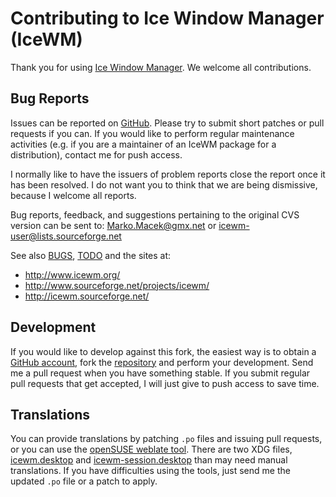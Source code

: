 [icewm -- contributing file.  2017-08-03]: #

Contributing to Ice Window Manager (IceWM)
==========================================

Thank you for using [Ice Window Manager][1].  We welcome all contributions.

Bug Reports
-----------

Issues can be reported on [GitHub][2].  Please try to submit short patches or
pull requests if you can.  If you would like to perform regular maintenance
activities (e.g. if you are a maintainer of an IceWM package for a
distribution), contact me for push access.

I normally like to have the issuers of problem reports close the report once
it has been resolved.  I do not want you to think that we are being dismissive,
because I welcome all reports.

Bug reports, feedback, and suggestions pertaining to the original CVS version
can be sent to: Marko.Macek@gmx.net or icewm-user@lists.sourceforge.net

See also [BUGS][3], [TODO][4] and the sites at:

  - http://www.icewm.org/
  - http://www.sourceforge.net/projects/icewm/
  - http://icewm.sourceforge.net/

Development
-----------

If you would like to develop against this fork, the easiest way is to obtain a
[GitHub account][10], fork the [repository][1] and perform your development.
Send me a pull request when you have something stable.  If you submit regular
pull requests that get accepted, I will just give to push access to save time.

Translations
------------

You can provide translations by patching `.po` files and issuing pull requests,
or you can use the [openSUSE weblate tool][11].  There are two XDG files,
[icewm.desktop][18] and [icewm-session.desktop][19] than may need manual
translations.  If you have difficulties using the tools, just send me the updated
`.po` file or a patch to apply.


[1]: https://github.com/bbidulock/icewm/
[2]: https://github.com/bbidulock/icewm/issues/
[3]: https://github.com/bbidulock/icewm/blob/icewm-1-4-BRANCH/BUGS
[4]: https://github.com/bbidulock/icewm/blob/icewm-1-4-BRANCH/TODO
[10]: https://github.com/
[11]: http://l10n.opensuse.org/
[18]: https://github.com/bbidulock/icewm/blob/icewm-1-4-BRANCH/lib/icewm.desktop
[19]: https://github.com/bbidulock/icewm/blob/icewm-1-4-BRANCH/lib/icewm-session.desktop
